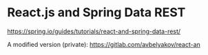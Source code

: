 # React.js and Spring Data REST

https://spring.io/guides/tutorials/react-and-spring-data-rest/

A modified version (private):
https://gitlab.com/avbelyakov/react-an